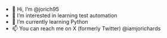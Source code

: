 - 👋 Hi, I’m @jorich95
- 👀 I’m interested in learning test automation
- 🌱 I’m currently learning Python
- 📫 You can reach me on X (formerly Twitter) @iamjorichards

<!---
jorich95/jorich95 is a ✨ special ✨ repository because its `README.md` (this file) appears on your GitHub profile.
You can click the Preview link to take a look at your changes.
--->
